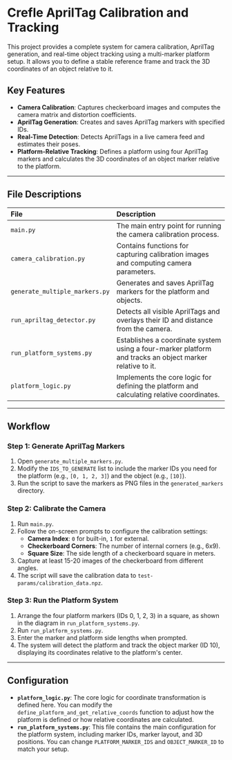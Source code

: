 
# Crefle AprilTag Calibration and Tracking

This project provides a complete system for camera calibration, AprilTag generation, and real-time object tracking using a multi-marker platform setup. It allows you to define a stable reference frame and track the 3D coordinates of an object relative to it.

## Key Features

- **Camera Calibration**: Captures checkerboard images and computes the camera matrix and distortion coefficients.
- **AprilTag Generation**: Creates and saves AprilTag markers with specified IDs.
- **Real-Time Detection**: Detects AprilTags in a live camera feed and estimates their poses.
- **Platform-Relative Tracking**: Defines a platform using four AprilTag markers and calculates the 3D coordinates of an object marker relative to the platform.

---

## File Descriptions

| File | Description |
| :--- | :--- |
| `main.py` | The main entry point for running the camera calibration process. |
| `camera_calibration.py` | Contains functions for capturing calibration images and computing camera parameters. |
| `generate_multiple_markers.py` | Generates and saves AprilTag markers for the platform and objects. |
| `run_apriltag_detector.py` | Detects all visible AprilTags and overlays their ID and distance from the camera. |
| `run_platform_systems.py` | Establishes a coordinate system using a four-marker platform and tracks an object marker relative to it. |
| `platform_logic.py` | Implements the core logic for defining the platform and calculating relative coordinates. |

---

## Workflow

### Step 1: Generate AprilTag Markers

1.  Open `generate_multiple_markers.py`.
2.  Modify the `IDS_TO_GENERATE` list to include the marker IDs you need for the platform (e.g., `[0, 1, 2, 3]`) and the object (e.g., `[10]`).
3.  Run the script to save the markers as PNG files in the `generated_markers` directory.

### Step 2: Calibrate the Camera

1.  Run `main.py`.
2.  Follow the on-screen prompts to configure the calibration settings:
    - **Camera Index**: `0` for built-in, `1` for external.
    - **Checkerboard Corners**: The number of internal corners (e.g., 6x9).
    - **Square Size**: The side length of a checkerboard square in meters.
3.  Capture at least 15-20 images of the checkerboard from different angles.
4.  The script will save the calibration data to `test-params/calibration_data.npz`.

### Step 3: Run the Platform System

1.  Arrange the four platform markers (IDs 0, 1, 2, 3) in a square, as shown in the diagram in `run_platform_systems.py`.
2.  Run `run_platform_systems.py`.
3.  Enter the marker and platform side lengths when prompted.
4.  The system will detect the platform and track the object marker (ID 10), displaying its coordinates relative to the platform's center.

---

## Configuration

- **`platform_logic.py`**: The core logic for coordinate transformation is defined here. You can modify the `define_platform_and_get_relative_coords` function to adjust how the platform is defined or how relative coordinates are calculated.
- **`run_platform_systems.py`**: This file contains the main configuration for the platform system, including marker IDs, marker layout, and 3D positions. You can change `PLATFORM_MARKER_IDS` and `OBJECT_MARKER_ID` to match your setup.
